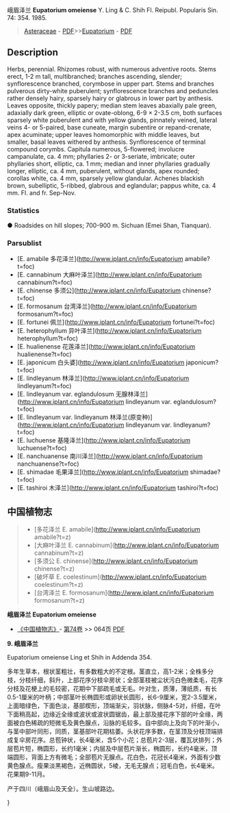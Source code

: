 峨眉泽兰 **Eupatorium omeiense** Y. Ling & C. Shih Fl. Reipubl. Popularis Sin. 74: 354. 1985.

> [Asteraceae](http://www.iplant.cn/info/Asteraceae?t=foc) - [PDF](http://www.iplant.cn/foc/pdf/Asteraceae.pdf)>>[Eupatorium](http://www.iplant.cn/info/Eupatorium?t=foc) - [PDF](http://www.iplant.cn/foc/pdf/Eupatorium.pdf)

## Description

Herbs, perennial. Rhizomes robust, with numerous adventive roots. Stems erect, 1-2 m tall, multibranched; branches ascending, slender; synflorescence branched, corymbose in upper part. Stems and branches pulverous dirty-white puberulent; synflorescence branches and peduncles rather densely hairy, sparsely hairy or glabrous in lower part by anthesis. Leaves opposite, thickly papery; median stem leaves abaxially pale green, adaxially dark green, elliptic or ovate-oblong, 6-9 × 2-3.5 cm, both surfaces sparsely white puberulent and with yellow glands, pinnately veined, lateral veins 4- or 5-paired, base cuneate, margin subentire or repand-crenate, apex acuminate; upper leaves homomorphic with middle leaves, but smaller, basal leaves withered by anthesis. Synflorescence of terminal compound corymbs. Capitula numerous, 5-flowered; involucre campanulate, ca. 4 mm; phyllaries 2- or 3-seriate, imbricate; outer phyllaries short, elliptic, ca. 1 mm; median and inner phyllaries gradually longer, elliptic, ca. 4 mm, puberulent, without glands, apex rounded; corollas white, ca. 4 mm, sparsely yellow glandular. Achenes blackish brown, subelliptic, 5-ribbed, glabrous and eglandular; pappus white, ca. 4 mm. Fl. and fr. Sep-Nov.

### Statistics
● Roadsides on hill slopes; 700-900 m. Sichuan (Emei Shan, Tianquan).

### Parsublist

* [E.  amabile  多花泽兰](http://www.iplant.cn/info/Eupatorium amabile?t=foc)
* [E.  cannabinum  大麻叶泽兰](http://www.iplant.cn/info/Eupatorium cannabinum?t=foc)
* [E.  chinense  多须公](http://www.iplant.cn/info/Eupatorium chinense?t=foc)
* [E.  formosanum  台湾泽兰](http://www.iplant.cn/info/Eupatorium formosanum?t=foc)
* [E.  fortunei  佩兰](http://www.iplant.cn/info/Eupatorium fortunei?t=foc)
* [E.  heterophyllum  异叶泽兰](http://www.iplant.cn/info/Eupatorium heterophyllum?t=foc)
* [E.  hualienense  花莲泽兰](http://www.iplant.cn/info/Eupatorium hualienense?t=foc)
* [E.  japonicum  白头婆](http://www.iplant.cn/info/Eupatorium japonicum?t=foc)
* [E.  lindleyanum  林泽兰](http://www.iplant.cn/info/Eupatorium lindleyanum?t=foc)
* [E.  lindleyanum var. eglandulosum  无腺林泽兰](http://www.iplant.cn/info/Eupatorium lindleyanum var. eglandulosum?t=foc)
* [E.  lindleyanum var. lindleyanum  林泽兰(原变种)](http://www.iplant.cn/info/Eupatorium lindleyanum var. lindleyanum?t=foc)
* [E.  luchuense  基隆泽兰](http://www.iplant.cn/info/Eupatorium luchuense?t=foc)
* [E.  nanchuanense  南川泽兰](http://www.iplant.cn/info/Eupatorium nanchuanense?t=foc)
* [E.  shimadae  毛果泽兰](http://www.iplant.cn/info/Eupatorium shimadae?t=foc)
* [E.  tashiroi  木泽兰](http://www.iplant.cn/info/Eupatorium tashiroi?t=foc)

## 中国植物志

> * [多花泽兰  E.  amabile](http://www.iplant.cn/info/Eupatorium amabile?t=z)
> * [大麻叶泽兰  E.  cannabinum](http://www.iplant.cn/info/Eupatorium cannabinum?t=z)
> * [多须公  E.  chinense](http://www.iplant.cn/info/Eupatorium chinense?t=z)
> * [破坏草  E.  coelestinum](http://www.iplant.cn/info/Eupatorium coelestinum?t=z)
> * [台湾泽兰  E.  formosanum](http://www.iplant.cn/info/Eupatorium formosanum?t=z)

**峨眉泽兰 Eupatorium omeiense**

* [《中国植物志》](http://www.iplant.cn/frps)- [第74卷](http://www.iplant.cn/frps/vol/74) >> 064页 [PDF](http://www.iplant.cn/frps/pdf/74/064a.PDF)

**9. 峨眉泽兰**

Eupatorium omeiense Ling et Shih in Addenda 354.

多年生草本，根状茎粗壮，有多数粗大的不定根。茎直立，高1-2米；全株多分枝，分枝纤细，斜升，上部花序分枝伞房状；全部茎枝被尘状污白色微柔毛，花序分枝及花梗上的毛较密，花期中下部疏毛或无毛。叶对生，质薄，薄纸质，有长0.5-1厘米的叶柄；中部茎叶长椭圆形或卵状长圆形，长6-9厘米，宽2-3.5厘米，上面暗绿色，下面色淡，基部楔形，顶端渐尖，羽状脉，侧脉4-5对，纤细，在叶下面稍高起，边缘近全缘或波状或波状圆锯齿，最上部及接花序下部的叶全缘，两面被白色稀疏的短微毛及黄色腺点，沿脉的毛较多。自中部向上及向下的叶渐小，与茎中部叶同形，同质，茎基部叶花期枯萎。头状花序多数，在茎顶及分枝顶端排成复伞房花序。总苞钟状，长4毫米，含5个小花；总苞片2-3层，覆瓦状排列；外层苞片短，椭圆形，长约1毫米；内层及中层苞片渐长，椭圆形，长约4毫米，顶端圆形，背面上方有微毛；全部苞片无腺点。花白色，花冠长4毫米，外面有少数黄色腺点。瘦果淡黑褐色，近椭圆状，5棱，无毛无腺点；冠毛白色，长4毫米。花果期9-11月。

产于四川（峨眉山及天全）。生山坡路边。

}